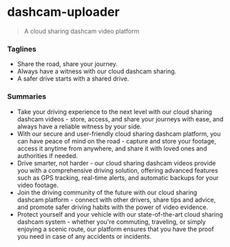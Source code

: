 # dashcam-uploader

> A cloud sharing dashcam video platform

### Taglines

- Share the road, share your journey.
- Always have a witness with our cloud dashcam sharing.
- A safer drive starts with a shared drive.

### Summaries

- Take your driving experience to the next level with our cloud sharing dashcam videos - store, access, and share your journeys with ease, and always have a reliable witness by your side.
- With our secure and user-friendly cloud sharing dashcam platform, you can have peace of mind on the road - capture and store your footage, access it anytime from anywhere, and share it with loved ones and authorities if needed.
- Drive smarter, not harder - our cloud sharing dashcam videos provide you with a comprehensive driving solution, offering advanced features such as GPS tracking, real-time alerts, and automatic backups for your video footage.
- Join the driving community of the future with our cloud sharing dashcam platform - connect with other drivers, share tips and advice, and promote safer driving habits with the power of video evidence.
- Protect yourself and your vehicle with our state-of-the-art cloud sharing dashcam system - whether you're commuting, traveling, or simply enjoying a scenic route, our platform ensures that you have the proof you need in case of any accidents or incidents.
